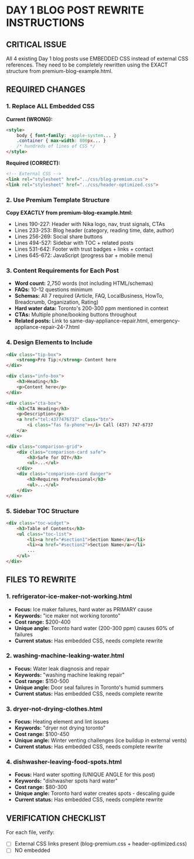 # DAY 1 BLOG POST REWRITE INSTRUCTIONS

## CRITICAL ISSUE
All 4 existing Day 1 blog posts use EMBEDDED CSS instead of external CSS references.
They need to be completely rewritten using the EXACT structure from premium-blog-example.html.

## REQUIRED CHANGES

### 1. Replace ALL Embedded CSS
**Current (WRONG):**
```html
<style>
    body { font-family: -apple-system... }
    .container { max-width: 800px... }
    /* hundreds of lines of CSS */
</style>
```

**Required (CORRECT):**
```html
<!-- External CSS -->
<link rel="stylesheet" href="../css/blog-premium.css">
<link rel="stylesheet" href="../css/header-optimized.css">
```

### 2. Use Premium Template Structure
**Copy EXACTLY from premium-blog-example.html:**
- Lines 190-227: Header with Nika logo, nav, trust signals, CTAs
- Lines 233-253: Blog header (category, reading time, date, author)
- Lines 256-269: Social share buttons
- Lines 494-527: Sidebar with TOC + related posts
- Lines 531-642: Footer with trust badges + links + contact
- Lines 645-672: JavaScript (progress bar + mobile menu)

### 3. Content Requirements for Each Post
- **Word count:** 2,750 words (not including HTML/schemas)
- **FAQs:** 10-12 questions minimum
- **Schemas:** All 7 required (Article, FAQ, LocalBusiness, HowTo, Breadcrumb, Organization, Rating)
- **Hard water data:** Toronto's 200-300 ppm mentioned in context
- **CTAs:** Multiple phone/booking buttons throughout
- **Related posts:** Link to same-day-appliance-repair.html, emergency-appliance-repair-24-7.html

### 4. Design Elements to Include
```html
<div class="tip-box">
    <strong>Pro Tip:</strong> Content here
</div>

<div class="info-box">
    <h3>Heading</h3>
    <p>Content here</p>
</div>

<div class="cta-box">
    <h3>CTA Heading</h3>
    <p>Description</p>
    <a href="tel:4377476737" class="btn">
        <i class="fas fa-phone"></i> Call (437) 747-6737
    </a>
</div>

<div class="comparison-grid">
    <div class="comparison-card safe">
        <h3>Safe for DIY</h3>
        <ul>...</ul>
    </div>
    <div class="comparison-card danger">
        <h3>Requires Professional</h3>
        <ul>...</ul>
    </div>
</div>
```

### 5. Sidebar TOC Structure
```html
<div class="toc-widget">
    <h3>Table of Contents</h3>
    <ul class="toc-list">
        <li><a href="#section1">Section Name</a></li>
        <li><a href="#section2">Section Name</a></li>
        ...
    </ul>
</div>
```

## FILES TO REWRITE

### 1. refrigerator-ice-maker-not-working.html
- **Focus:** Ice maker failures, hard water as PRIMARY cause
- **Keywords:** "ice maker not working toronto"
- **Cost range:** $200-400
- **Unique angle:** Toronto hard water (200-300 ppm) causes 60% of failures
- **Current status:** Has embedded CSS, needs complete rewrite

### 2. washing-machine-leaking-water.html
- **Focus:** Water leak diagnosis and repair
- **Keywords:** "washing machine leaking repair"
- **Cost range:** $150-500
- **Unique angle:** Door seal failures in Toronto's humid summers
- **Current status:** Has embedded CSS, needs complete rewrite

### 3. dryer-not-drying-clothes.html
- **Focus:** Heating element and lint issues
- **Keywords:** "dryer not drying toronto"
- **Cost range:** $100-450
- **Unique angle:** Winter venting challenges (ice buildup in external vents)
- **Current status:** Has embedded CSS, needs complete rewrite

### 4. dishwasher-leaving-food-spots.html
- **Focus:** Hard water spotting (UNIQUE ANGLE for this post)
- **Keywords:** "dishwasher spots hard water"
- **Cost range:** $80-300
- **Unique angle:** Toronto hard water creates spots - descaling guide
- **Current status:** Has embedded CSS, needs complete rewrite

## VERIFICATION CHECKLIST

For each file, verify:
- [ ] External CSS links present (blog-premium.css + header-optimized.css)
- [ ] NO embedded <style> tags anywhere
- [ ] Header structure matches lines 190-227 of premium template
- [ ] Footer structure matches lines 531-642 of premium template
- [ ] Sidebar present with TOC and related posts
- [ ] Progress bar JavaScript included
- [ ] Mobile menu JavaScript included
- [ ] All 7 schemas present and valid
- [ ] 10-12 FAQs included
- [ ] 2,750+ words of content
- [ ] Multiple CTA boxes with phone number
- [ ] Toronto hard water data mentioned where relevant

## NEXT STEPS

1. Delete current files or rename to .old
2. Create NEW files using premium-blog-example.html as BASE
3. Copy entire header, footer, sidebar, scripts sections
4. Write custom content for each topic (2,750 words)
5. Add topic-specific schemas and FAQs
6. Test in browser to ensure CSS loads correctly
7. Validate HTML and schema markup
